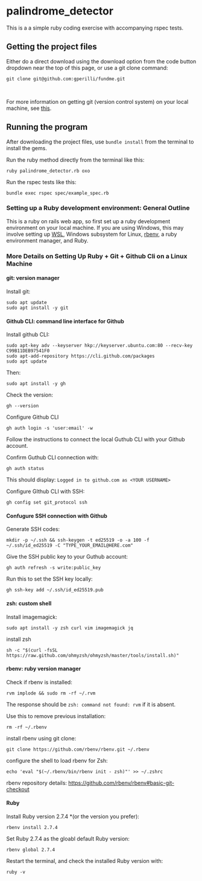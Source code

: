 # palindrome_detector

This is a a simple ruby coding exercise with accompanying rspec tests.



## Getting the project files

Either do a direct download using the download option from the code button dropdown near the top of this page, or use a git clone command:
```
git clone git@github.com:gperilli/fundme.git
```
<br>

For more information on getting git (version control system) on your local machine, see [this](https://git-scm.com/book/en/v2/Getting-Started-Installing-Git).


## Running the program

After downloading the project files, use `bundle install` from the terminal to install the gems. 

Run the ruby method directly from the terminal like this:
```
ruby palindrome_detector.rb oxo
```

Run the rspec tests like this:
```
bundle exec rspec spec/example_spec.rb
```


### Setting up a Ruby development environment: General Outline

This is a ruby on rails web app, so first set up a ruby development environment on your local machine. If you are using Windows, this may involve setting up [WSL](https://learn.microsoft.com/en-us/windows/wsl/install), Windows subsystem for Linux, [rbenv](https://github.com/rbenv/rbenv), a ruby environment manager, and Ruby. 

### More Details on Setting Up Ruby + Git + Github Cli on a Linux Machine

#### git: version manager
Install git:
```
sudo apt update
sudo apt install -y git
```


#### Github CLI: command line interface for Github
Install github CLI:

```
sudo apt-key adv --keyserver hkp://keyserver.ubuntu.com:80 --recv-key C99B11DEB97541F0
sudo apt-add-repository https://cli.github.com/packages
sudo apt update
```

Then:
```
sudo apt install -y gh
```

Check the version:
```
gh --version
```

Configure Github CLI

```
gh auth login -s 'user:email' -w
```
Follow the instructions to connect the local Guthub CLI with your Github account.

Confirm Guthub CLI connection with:
```
gh auth status
```
This should display: `Logged in to github.com as <YOUR USERNAME>`

Configure GIthub CLI with SSH:
```
gh config set git_protocol ssh
```

#### Confugure SSH connection with Github

Generate SSH codes:
```
mkdir -p ~/.ssh && ssh-keygen -t ed25519 -o -a 100 -f ~/.ssh/id_ed25519 -C "TYPE_YOUR_EMAIL@HERE.com"
```

Give the SSH public key to your Guthub account:
```
gh auth refresh -s write:public_key
```
Run this to set the SSH key locally:
```
gh ssh-key add ~/.ssh/id_ed25519.pub
```

#### zsh: custom shell
Install imagemagick:
```
sudo apt install -y zsh curl vim imagemagick jq
```

install zsh
```
sh -c "$(curl -fsSL https://raw.github.com/ohmyzsh/ohmyzsh/master/tools/install.sh)"
```

#### rbenv: ruby version manager
Check if rbenv is installed:
```
rvm implode && sudo rm -rf ~/.rvm
```
The response should be `zsh: command not found: rvm` if it is absent.

Use this to remove previous installation:
```
rm -rf ~/.rbenv
```
install rbenv using git clone:
```
git clone https://github.com/rbenv/rbenv.git ~/.rbenv
```

configure the shell to load rbenv for Zsh:
```
echo 'eval "$(~/.rbenv/bin/rbenv init - zsh)"' >> ~/.zshrc
```
rbenv repository details: https://github.com/rbenv/rbenv#basic-git-checkout


#### Ruby
Install Ruby version 2.7.4 *(or the version you prefer):
```
rbenv install 2.7.4
```

Set Ruby 2.7.4 as the gloabl default Ruby version:

```
rbenv global 2.7.4
```

Restart the terminal, and check the installed Ruby version with:
```
ruby -v
```

